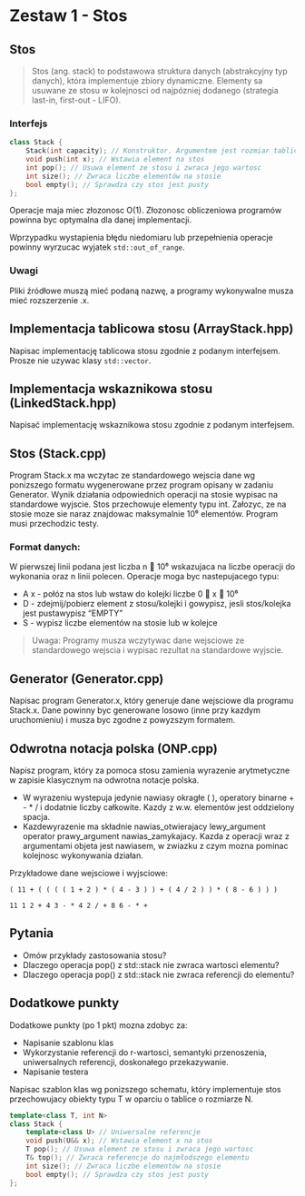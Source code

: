 # Zestaw 1 - Stos

## Stos

> Stos (ang. stack) to podstawowa struktura danych (abstrakcyjny typ danych), która implementuje zbiory dynamiczne. Elementy sa usuwane ze stosu w kolejnosci od najpózniej dodanego (strategia last-in, first-out - LIFO).

### Interfejs

```cpp
class Stack {
    Stack(int capacity); // Konstruktor. Argumentem jest rozmiar tablicy.
    void push(int x); // Wstawia element na stos
    int pop(); // Usuwa element ze stosu i zwraca jego wartosc
    int size(); // Zwraca liczbe elementów na stosie
    bool empty(); // Sprawdza czy stos jest pusty
};
```

Operacje maja miec złozonosc O(1). Złozonosc obliczeniowa programów powinna byc optymalna dla danej implementacji.

Wprzypadku wystapienia błędu niedomiaru lub przepełnienia operacje powinny wyrzucac wyjatek `std::out_of_range`.

### Uwagi

Pliki źródłowe muszą mieć podaną nazwę, a programy wykonywalne musza mieć rozszerzenie .x.

## Implementacja tablicowa stosu (ArrayStack.hpp)

Napisac implementację tablicowa stosu zgodnie z podanym interfejsem. Prosze nie uzywac klasy `std::vector`.

## Implementacja wskaznikowa stosu (LinkedStack.hpp)

Napisać implementację wskaznikowa stosu zgodnie z podanym interfejsem.

## Stos (Stack.cpp)

Program Stack.x ma wczytac ze standardowego wejscia dane wg ponizszego formatu wygenerowane przez program opisany w zadaniu Generator. Wynik działania odpowiednich operacji na stosie wypisac na standardowe wyjscie. Stos przechowuje elementy typu int. Załozyc, ze na stosie moze sie naraz znajdowac maksymalnie 10⁶ elementów. Program musi przechodzic testy.

### Format danych:

W pierwszej linii podana jest liczba n  10⁶ wskazujaca na liczbe operacji do
wykonania oraz n linii polecen. Operacje moga byc nastepujacego typu:
- A x - połóz na stos lub wstaw do kolejki liczbe 0  x  10⁶
- D - zdejmij/pobierz element z stosu/kolejki i gowypisz, jesli stos/kolejka jest pustawypisz “EMPTY”
- S - wypisz liczbe elementów na stosie lub w kolejce

> Uwaga: Programy musza wczytywac dane wejsciowe ze standardowego wejscia i wypisac rezultat na standardowe wyjscie.

## Generator (Generator.cpp)
Napisac program Generator.x, który generuje dane wejsciowe dla programu Stack.x. Dane powinny byc generowane losowo (inne przy kazdym uruchomieniu) i musza byc zgodne z powyzszym formatem.

## Odwrotna notacja polska (ONP.cpp)

Napisz program, który za pomoca stosu zamienia wyrazenie arytmetyczne w zapisie klasycznym na odwrotna notacje polska.

- W wyrazeniu wystepuja jedynie nawiasy okragłe ( ), operatory binarne + - * / i dodatnie liczby całkowite. Kazdy z w.w. elementów jest oddzielony spacja.
- Kazdewyrazenie ma składnie nawias_otwierajacy lewy_argument operator prawy_argument nawias_zamykajacy. Kazda z operacji wraz z argumentami objeta jest nawiasem, w zwiazku z czym mozna pominac kolejnosc wykonywania działan.

Przykładowe dane wejsciowe i wyjsciowe:
```
( 11 + ( ( ( ( 1 + 2 ) * ( 4 - 3 ) ) + ( 4 / 2 ) ) * ( 8 - 6 ) ) )

11 1 2 + 4 3 - * 4 2 / + 8 6 - * +
```

## Pytania

- Omów przykłady zastosowania stosu?
- Dlaczego operacja pop() z std::stack nie zwraca wartosci elementu?
- Dlaczego operacja pop() z std::stack nie zwraca referencji do elementu?

## Dodatkowe punkty

Dodatkowe punkty (po 1 pkt) mozna zdobyc za:

- Napisanie szablonu klas
- Wykorzystanie referencji do r-wartosci, semantyki przenoszenia, uniwersalnych referencji, doskonałego
przekazywanie.
- Napisanie testera

Napisac szablon klas wg ponizszego schematu, który implementuje stos przechowujacy obiekty typu T w oparciu o tablice o rozmiarze N.

```cpp
template<class T, int N>
class Stack {
    template<class U> // Uniwersalne referencje
    void push(U&& x); // Wstawia element x na stos
    T pop(); // Usuwa element ze stosu i zwraca jego wartosc
    T& top(); // Zwraca referencje do najmłodszego elementu
    int size(); // Zwraca liczbe elementów na stosie
    bool empty(); // Sprawdza czy stos jest pusty
};
```